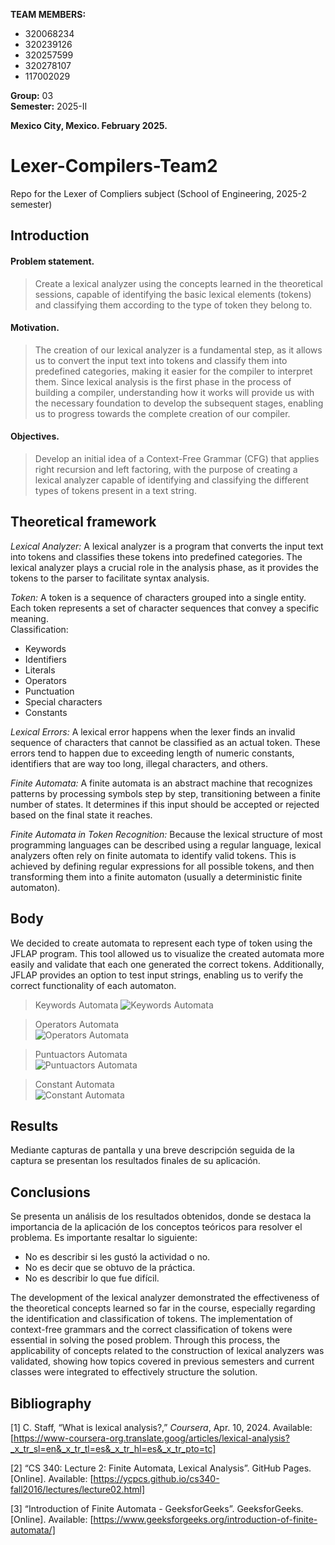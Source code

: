 **TEAM MEMBERS:**  
- 320068234  
- 320239126  
- 320257599  
- 320278107  
- 117002029  

**Group:** 03  
**Semester:** 2025-II  

**Mexico City, Mexico. February 2025.**


# Lexer-Compilers-Team2
Repo for the Lexer of Compliers subject (School of Engineering, 2025-2 semester)

## Introduction
#### Problem statement.
> Create a lexical analyzer using the concepts learned in the theoretical sessions, capable of identifying the basic lexical elements (tokens) and classifying them according to the type of token they belong to.

#### Motivation.
> The creation of our lexical analyzer is a fundamental step, as it allows us to convert the input text into tokens and classify them into predefined categories, making it easier for the compiler to interpret them. Since lexical analysis is the first phase in the process of building a compiler, understanding how it works will provide us with the necessary foundation to develop the subsequent stages, enabling us to progress towards the complete creation of our compiler.

#### Objectives.
> Develop an initial idea of a Context-Free Grammar (CFG) that applies right recursion and left factoring, with the purpose of creating a lexical analyzer capable of identifying and classifying the different types of tokens present in a text string.

## Theoretical framework 
_Lexical Analyzer:_ A lexical analyzer is a program that converts the input text into tokens and classifies these tokens into predefined categories. The lexical analyzer plays a crucial role in the analysis phase, as it provides the tokens to the parser to facilitate syntax analysis.

_Token:_ A token is a sequence of characters grouped into a single entity. Each token represents a set of character sequences that convey a specific meaning.\
Classification:
* Keywords
* Identifiers
* Literals
* Operators
* Punctuation
* Special characters
*  Constants
  
_Lexical Errors:_ A lexical error happens when the lexer finds an invalid sequence of characters that cannot be classified as an actual token. These errors tend to happen due to exceeding length of numeric constants, identifiers that are way too long, illegal characters, and others.

_Finite Automata:_ A finite automata is an abstract machine that recognizes patterns by processing symbols step by step, transitioning between a finite number of states. It determines if this input should be accepted or rejected based on the final state it reaches.

_Finite Automata in Token Recognition:_ Because the lexical structure of most programming languages can be described using a regular language, lexical analyzers often rely on finite automata to identify valid tokens. This is achieved by defining regular expressions for all possible tokens, and then transforming them into a finite automaton (usually a deterministic finite automaton).

## Body

We decided to create automata to represent each type of token using the JFLAP program. This tool allowed us to visualize the created automata more easily and validate that each one generated the correct tokens. Additionally, JFLAP provides an option to test input strings, enabling us to verify the correct functionality of each automaton.
> Keywords Automata
![Keywords Automata](https://github.com/GustavoVaAsc/Lexer-Compilers-Team2/blob/main/AutomatasJFLAP/KeywordsAutomata.jpg)

> Operators Automata <br>
![Operators Automata](https://github.com/GustavoVaAsc/Lexer-Compilers-Team2/blob/main/AutomatasJFLAP/OperatorsAutomata.png)

> Puntuactors Automata <br>
![Puntuactors Automata](https://github.com/GustavoVaAsc/Lexer-Compilers-Team2/blob/main/AutomatasJFLAP/PuntuactorsAutomata.jpg)

> Constant Automata <br>
![Constant Automata](https://github.com/GustavoVaAsc/Lexer-Compilers-Team2/blob/main/AutomatasJFLAP/ConstantAutomata.png)

  
## Results 

Mediante capturas de pantalla y una breve descripción seguida de la captura se presentan los resultados finales de su aplicación.

## Conclusions

Se presenta un análisis de los resultados obtenidos, donde se destaca la importancia
de la aplicación de los conceptos teóricos para resolver el problema. Es importante
resaltar lo siguiente:
* No es describir si les gustó la actividad o no.
* No es decir que se obtuvo de la práctica.
* No es describir lo que fue difícil.

The development of the lexical analyzer demonstrated the effectiveness of the theoretical concepts learned so far in the course, especially regarding the identification and classification of tokens. The implementation of context-free grammars and the correct classification of tokens were essential in solving the posed problem. Through this process, the applicability of concepts related to the construction of lexical analyzers was validated, showing how topics covered in previous semesters and current classes were integrated to effectively structure the solution.

## Bibliography 
[1] C. Staff, “What is lexical analysis?,” *Coursera*, Apr. 10, 2024. Available: [https://www-coursera-org.translate.goog/articles/lexical-analysis?_x_tr_sl=en&_x_tr_tl=es&_x_tr_hl=es&_x_tr_pto=tc]

[2] “CS 340: Lecture 2: Finite Automata, Lexical Analysis”. GitHub Pages. [Online]. Available: [https://ycpcs.github.io/cs340-fall2016/lectures/lecture02.html]

[3] “Introduction of Finite Automata - GeeksforGeeks”. GeeksforGeeks.[Online]. Available: [https://www.geeksforgeeks.org/introduction-of-finite-automata/]
